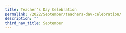 ```yaml
---
title: Teacher's Day Celebration
permalink: /2022/September/teachers-day-celebration/
description: ""
third_nav_title: September
---
```

